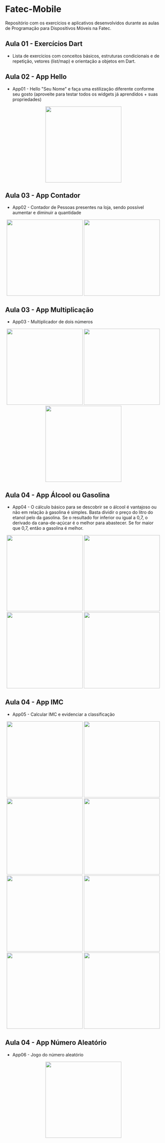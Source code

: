 # Fatec-Mobile
Repositório com os exercícios e aplicativos desenvolvidos durante as aulas de Programação para Dispositivos Móveis na Fatec.

## Aula 01 - Exercícios Dart

* Lista de exercícios com conceitos básicos, estruturas condicionais e de repetição, vetores (list/map) e orientação a objetos em Dart.

## Aula 02 - App Hello

* App01 - Hello "Seu Nome" e faça uma estilização diferente conforme seu gosto (aproveite para testar todos os widgets já aprendidos + suas propriedades)

<div align="center">
  <img src="https://user-images.githubusercontent.com/80857238/158089965-71831eff-6446-4f32-adae-bcd004cf6128.png" width=245px>  
</div>

## Aula 03 - App Contador

* App02 - Contador de Pessoas presentes na loja, sendo possível aumentar e diminuir a quantidade

<div align="center">
  <img src="https://user-images.githubusercontent.com/80857238/159200867-57b8aefb-0e72-420a-81a7-9580b244644b.png" width=245px>  
  <img src="https://user-images.githubusercontent.com/80857238/159200670-67af7c93-dc4b-4b9c-bf56-c925e1f845e1.png" width=245px>  
</div>


## Aula 03 - App Multiplicação

* App03 - Multiplicador de dois números 

<div align="center">
  <img src="https://user-images.githubusercontent.com/80857238/159200984-63532969-9bc1-4c6a-b4a0-eba6493d2f8b.png" width=245px>  
  <img src="https://user-images.githubusercontent.com/80857238/159201001-664f52d2-a1ec-4712-ba6e-46824706b27f.png" width=245px>  
  <img src="https://user-images.githubusercontent.com/80857238/159201017-0ae3f9e6-5309-4e1d-bf5d-476912322d07.png" width=245px>  
</div>


## Aula 04 - App Álcool ou Gasolina

* App04 - O cálculo básico para se descobrir se o álcool é vantajoso ou não em relação à gasolina é simples. Basta dividir o preço do litro do etanol pelo da gasolina. Se o resultado for inferior ou igual a 0,7, o derivado da cana-de-açúcar é o melhor para abastecer. Se for maior que 0,7, então a gasolina é melhor.

<div align="center">
  <img src="https://user-images.githubusercontent.com/80857238/160243172-7a501e4c-9d64-4415-968b-9ab7d7d2a784.png" width=245px>   
  <img src="https://user-images.githubusercontent.com/80857238/160243191-8e239d46-1fd1-4125-94fe-089051273afd.png" width=245px>   
  <img src="https://user-images.githubusercontent.com/80857238/160243203-8b35becf-30c4-4a36-84d1-5911a126e941.png" width=245px>   
  <img src="https://user-images.githubusercontent.com/80857238/160243207-78f2e4a4-8291-4a15-811c-5be6e64150a5.png" width=245px>   
</div>

## Aula 04 - App IMC

* App05 - Calcular IMC e evidenciar a classificação

<div align="center">
  <img src="https://user-images.githubusercontent.com/80857238/160243525-8992ceb9-c32c-47e5-9994-403a1fcaa91f.png" width=245px>  
  <img src="https://user-images.githubusercontent.com/80857238/160243533-4fdd149a-f493-4027-aac8-e3f3174d39d7.png" width=245px> 
  <img src="https://user-images.githubusercontent.com/80857238/160243538-9ab9e18b-5b64-4f33-8b32-d177e427e0a5.png" width=245px>  
  <img src="https://user-images.githubusercontent.com/80857238/160243546-5a612033-ebde-4cb8-b37a-8cf8d7a70583.png" width=245px>  
  <img src="https://user-images.githubusercontent.com/80857238/160243557-092f2858-eaed-4ad2-b197-8bb3f4ca1040.png" width=245px> 
  <img src="https://user-images.githubusercontent.com/80857238/160243568-505afb73-cef7-48cc-95b9-b0ad0023c0e1.png" width=245px>  
  <img src="https://user-images.githubusercontent.com/80857238/160243576-f6374dc8-f620-41be-9049-4aa737684163.png" width=245px>  
  <img src="https://user-images.githubusercontent.com/80857238/160243583-4916b1e6-2db8-4d38-a659-f99bd3466b8b.png" width=245px>  
</div>

## Aula 04 - App Número Aleatório

* App06 - Jogo do número aleatório

<div align="center">
  <img src="https://user-images.githubusercontent.com/80857238/160243614-d9b8daa4-aa6e-4b9a-9e94-0bc22e4e9858.png" width=245px>   
</div>

